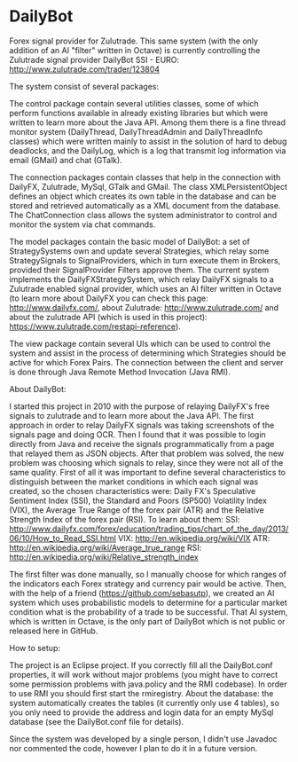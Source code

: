 DailyBot
========

Forex signal provider for Zulutrade. This same system (with the only addition of an AI "filter" written in Octave) is currently controlling the Zulutrade signal provider DailyBot SSI - EURO: http://www.zulutrade.com/trader/123804

The system consist of several packages:

The control package contain several utilities classes, some of which perform functions available in already existing libraries but which were written to learn more about the Java API. Among them there is a fine thread monitor system (DailyThread, DailyThreadAdmin and DailyThreadInfo classes) which were written mainly to assist in the solution of hard to debug deadlocks, and the DailyLog, which is a log that transmit log information via email (GMail) and chat (GTalk).

The connection packages contain classes that help in the connection with DailyFX, Zulutrade, MySql, GTalk and GMail. The class XMLPersistentObject defines an object which creates its own table in the database and can be stored and retrieved automatically as a XML document from the database. The ChatConnection class allows the system administrator to control and monitor the system via chat commands.

The model packages contain the basic model of DailyBot: a set of StrategySystems own and update several Strategies, which relay some StrategySignals to SignalProviders, which in turn execute them in Brokers, provided their SignalProvider Filters approve them.
The current system implements the DailyFXStrategySystem, which relay DailyFX signals to a Zulutrade enabled signal provider, which uses an AI filter written in Octave (to learn more about DailyFX you can check this page: http://www.dailyfx.com/, about Zulutrade: http://www.zulutrade.com/ and about the zulutrade API (which is used in this project): https://www.zulutrade.com/restapi-reference).

The view package contain several UIs which can be used to control the system and assist in the process of determining which Strategies should be active for which Forex Pairs. The connection between the client and server is done through Java Remote Method Invocation (Java RMI).

About DailyBot:

I started this project in 2010 with the purpose of relaying DailyFX's free signals to zulutrade and to learn more about the Java API. The first approach in order to relay DailyFX signals was taking screenshots of the signals page and doing OCR. Then I found that it was possible to login directly from Java and receive the signals programmatically from a page that relayed them as JSON objects.
After that problem was solved, the new problem was choosing which signals to relay, since they were not all of the same quality. First of all it was important to define several characteristics to distinguish between the market conditions in which each signal was created, so the chosen characteristics were: Daily FX's Speculative Sentiment Index (SSI), the Standard and Poors (SP500) Volatility Index (VIX), the Average True Range of the forex pair (ATR) and the Relative Strength Index of the forex pair (RSI). To learn about them:
SSI: http://www.dailyfx.com/forex/education/trading_tips/chart_of_the_day/2013/06/10/How_to_Read_SSI.html
VIX: http://en.wikipedia.org/wiki/VIX
ATR: http://en.wikipedia.org/wiki/Average_true_range
RSI: http://en.wikipedia.org/wiki/Relative_strength_index

The first filter was done manually, so I manually choose for which ranges of the indicators each Forex strategy and currency pair would be active. Then, with the help of a friend (https://github.com/sebasutp), we created an AI system which uses probabilistic models to determine for a particular market condition what is the probability of a trade to be successful. That AI system, which is written in Octave, is the only part of DailyBot which is not public or released here in GitHub.

How to setup:

The project is an Eclipse project. If you correctly fill all the DailyBot.conf properties, it will work without major problems (you might have to correct some permission problems with java.policy and the RMI codebase). In order to use RMI you should first start the rmiregistry. 
About the database: the system automatically creates the tables (it currently only use 4 tables), so you only need to provide the address and login data for an empty MySql database (see the DailyBot.conf file for details).

Since the system was developed by a single person, I didn't use Javadoc nor commented the code, however I plan to do it in a future version.

